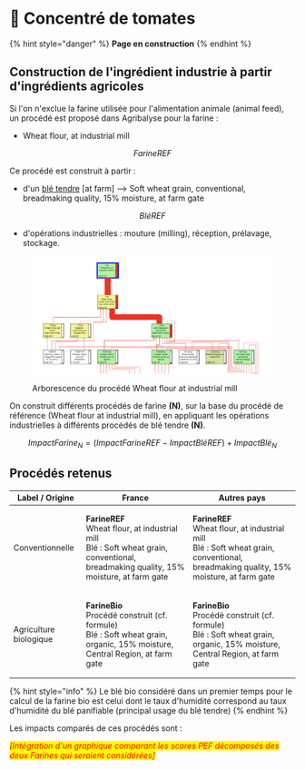 # 🍅 Concentré de tomates

{% hint style="danger" %}
**Page en construction**
{% endhint %}

## Construction de l'ingrédient industrie à partir d'ingrédients agricoles

Si l'on n'exclue la farine utilisée pour l'alimentation animale (animal feed), un procédé est proposé dans Agribalyse pour la farine :&#x20;

* Wheat flour, at industrial mill

$$
FarineREF
$$

Ce procédé est construit à partir :&#x20;

* d'un [blé tendre](https://fabrique-numerique.gitbook.io/ecobalyse/alimentaire/ingredients-agricoles/ble-tendre) \[at farm] --> Soft wheat grain, conventional, breadmaking quality, 15% moisture, at farm gate

$$
BléREF
$$

* d'opérations industrielles : mouture (milling), réception, prélavage, stockage.&#x20;

<figure><img src="../../.gitbook/assets/Image collée à 2022-11-9 17-42.png" alt=""><figcaption><p>Arborescence du procédé Wheat flour at industrial mill</p></figcaption></figure>

On construit différents procédés de farine **(N)**, sur la base du procédé de référence (Wheat flour at industrial mill), en appliquant les opérations industrielles à différents procédés de blé tendre **(N)**.

$$
ImpactFarine_N = (ImpactFarineREF - ImpactBléREF )+ImpactBlé_N
$$

## Procédés retenus

| Label / Origine        | France                                                                                                                                                        | Autres pays                                                                                                                                                   |
| ---------------------- | ------------------------------------------------------------------------------------------------------------------------------------------------------------- | ------------------------------------------------------------------------------------------------------------------------------------------------------------- |
| Conventionnelle        | <p><strong>FarineREF</strong><br>Wheat flour, at industrial mill<br>Blé : Soft wheat grain, conventional, breadmaking quality, 15% moisture, at farm gate</p> | <p><strong>FarineREF</strong><br>Wheat flour, at industrial mill<br>Blé : Soft wheat grain, conventional, breadmaking quality, 15% moisture, at farm gate</p> |
| Agriculture biologique | <p><strong>FarineBio</strong><br>Procédé construit (cf. formule)<br>Blé : Soft wheat grain, organic, 15% moisture, Central Region, at farm gate</p>           | <p><strong>FarineBio</strong><br>Procédé construit (cf. formule)<br>Blé : Soft wheat grain, organic, 15% moisture, Central Region, at farm gate</p>           |

{% hint style="info" %}
Le blé bio considéré dans un premier temps pour le calcul de la farine bio est celui dont le taux d'humidité correspond au taux d'humidité du blé panifiable (principal usage du blé tendre)
{% endhint %}

Les impacts comparés de ces procédés sont :&#x20;

_<mark style="color:red;">\[Intégration d'un graphique comparant les scores PEF décomposés des deux Farines qui seraient considérées]</mark>_&#x20;

